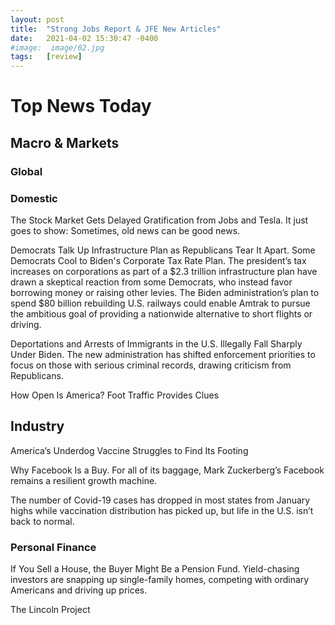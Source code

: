 ```yaml
---
layout: post
title:  "Strong Jobs Report & JFE New Articles"
date:   2021-04-02 15:30:47 -0400
#image:  image/02.jpg
tags:   [review]
---
```

# Top News Today

## Macro & Markets



### Global 



### Domestic

The Stock Market Gets Delayed Gratification from Jobs and Tesla. It just goes to show: Sometimes, old news can be good news.

Democrats Talk Up Infrastructure Plan as Republicans Tear It Apart. Some Democrats Cool to Biden's Corporate Tax Rate Plan. 
The president’s tax increases on corporations as part of a $2.3 trillion infrastructure plan have drawn a skeptical reaction from some Democrats, who instead favor borrowing money or raising other levies.  The Biden administration’s plan to spend $80 billion rebuilding U.S. railways could enable Amtrak to pursue the ambitious goal of providing a nationwide alternative to short flights or driving. 


Deportations and Arrests of Immigrants in the U.S. Illegally Fall Sharply Under Biden. 
The new administration has shifted enforcement priorities to focus on those with serious criminal records, drawing criticism from Republicans. 

How Open Is America? Foot Traffic Provides Clues 


## Industry

America’s Underdog Vaccine Struggles to Find Its Footing

Why Facebook Is a Buy. For all of its baggage, Mark Zuckerberg’s Facebook remains a resilient growth machine. 

The number of Covid-19 cases has dropped in most states from January highs while vaccination distribution has picked up, but life in the U.S. isn’t back to normal. 



### Personal Finance

If You Sell a House, the Buyer Might Be a Pension Fund. Yield-chasing investors are snapping up single-family homes, competing with ordinary Americans and driving up prices. 





The Lincoln Project






	 












 



























